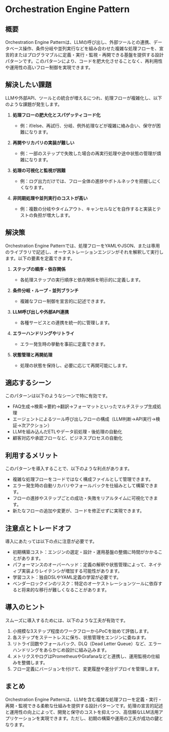 # Orchestration Engine Pattern

## 概要
Orchestration Engine Patternは、LLMの呼び出し、外部ツールとの連携、データベース操作、条件分岐や並列実行などを組み合わせた複雑な処理フローを、宣言的またはプログラマブルに定義・実行・監視・再開できる基盤を提供する設計パターンです。このパターンにより、コードを肥大化させることなく、再利用性や運用性の高いフロー制御を実現できます。

## 解決したい課題
LLMや外部API、ツールとの統合が増えるにつれ、処理フローが複雑化し、以下のような課題が発生します。

1. **処理フローの肥大化とスパゲッティコード化**
   - 例：if/else、再試行、分岐、例外処理などが複雑に絡み合い、保守が困難になります。

2. **再開やリカバリの実装が難しい**
   - 例：一部のステップで失敗した場合の再実行処理や途中状態の管理が煩雑になります。

3. **処理の可視化と監視が困難**
   - 例：ログ出力だけでは、フロー全体の進捗やボトルネックを把握しにくくなります。

4. **非同期処理や並列実行のコストが高い**
   - 例：複数の分岐やタイムアウト、キャンセルなどを自作すると実装とテストの負担が増大します。

## 解決策
Orchestration Engine Patternでは、処理フローをYAMLやJSON、または専用のライブラリで記述し、オーケストレーションエンジンがそれを解釈して実行します。以下の要素を定義できます。

1. **ステップの順序・依存関係**
   - 各処理ステップの実行順序と依存関係を明示的に定義します。

2. **条件分岐・ループ・並列ブランチ**
   - 複雑なフロー制御を宣言的に記述できます。

3. **LLM呼び出しや外部API連携**
   - 各種サービスとの連携を統一的に管理します。

4. **エラーハンドリングやリトライ**
   - エラー発生時の挙動を事前に定義できます。

5. **状態管理と再開処理**
   - 処理の状態を保持し、必要に応じて再開可能にします。

## 適応するシーン
このパターンは以下のようなシーンで特に有効です。

- FAQ生成→検索→要約→翻訳→フォーマットといったマルチステップ生成処理
- エージェントによるツール呼び出しフローの構成（LLM判断→API実行→検証→次アクション）
- LLMを組み込んだETLやデータ前処理・後処理の自動化
- 顧客対応や承認フローなど、ビジネスプロセスの自動化

## 利用するメリット
このパターンを導入することで、以下のような利点があります。

- 複雑な処理フローをコードではなく構成ファイルとして管理できます。
- エラー発生時の自動リカバリやフォールバックを仕組みとして構築できます。
- フローの進捗やステップごとの成功・失敗をリアルタイムに可視化できます。
- 新たなフローの追加や変更が、コードを修正せずに実現できます。

## 注意点とトレードオフ
導入にあたっては以下の点に注意が必要です。

- 初期構築コスト：エンジンの選定・設計・運用基盤の整備に時間がかかることがあります。
- パフォーマンスのオーバーヘッド：定義の解釈や状態管理によって、ネイティブ実装よりレイテンシが増加する可能性があります。
- 学習コスト：独自DSLやYAML定義の学習が必要です。
- ベンダーロックインのリスク：特定のオーケストレーションツールに依存すると将来的な移行が難しくなることがあります。

## 導入のヒント
スムーズに導入するためには、以下のような工夫が有効です。

1. 小規模な3ステップ程度のワークフローからPoCを始めて評価します。
2. 各ステップをステートレスに保ち、状態管理をエンジンに委ねます。
3. リトライ回数やフォールバック、DLQ（Dead Letter Queue）など、エラーハンドリングをあらかじめ設計に組み込みます。
4. メトリクスやログはPrometheusやGrafanaなどと連携し、運用監視の仕組みを整備します。
5. フロー定義にバージョンを付けて、変更履歴や差分デプロイを管理します。

## まとめ
Orchestration Engine Patternは、LLMを含む複雑な処理フローを定義・実行・再開・監視できる柔軟な仕組みを提供する設計パターンです。処理の宣言的記述と運用性の向上によって、開発と保守のコストを抑えつつ、高信頼なLLM活用アプリケーションを実現できます。ただし、初期の構築や運用の工夫が成功の鍵となります。

